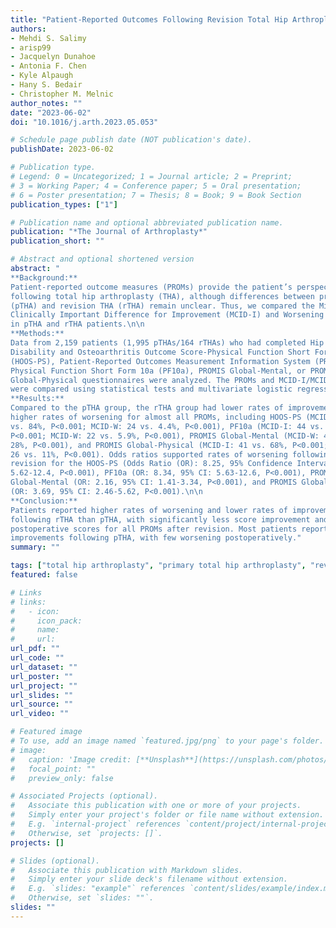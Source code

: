 ```yaml
---
title: "Patient-Reported Outcomes Following Revision Total Hip Arthroplasty Demonstrate Less Improvement and Significantly Higher Rates of Worsening Compared to Primaries"
authors: 
- Mehdi S. Salimy
- arisp99
- Jacquelyn Dunahoe
- Antonia F. Chen
- Kyle Alpaugh
- Hany S. Bedair
- Christopher M. Melnic
author_notes: ""
date: "2023-06-02"
doi: "10.1016/j.arth.2023.05.053"

# Schedule page publish date (NOT publication's date).
publishDate: 2023-06-02

# Publication type.
# Legend: 0 = Uncategorized; 1 = Journal article; 2 = Preprint;
# 3 = Working Paper; 4 = Conference paper; 5 = Oral presentation; 
# 6 = Poster presentation; 7 = Thesis; 8 = Book; 9 = Book Section
publication_types: ["1"]

# Publication name and optional abbreviated publication name.
publication: "*The Journal of Arthroplasty*"
publication_short: ""

# Abstract and optional shortened version
abstract: "
**Background:**
Patient-reported outcome measures (PROMs) provide the patient’s perspective
following total hip arthroplasty (THA), although differences between primary THA
(pTHA) and revision THA (rTHA) remain unclear. Thus, we compared the Minimal
Clinically Important Difference for Improvement (MCID-I) and Worsening (MCID-W)
in pTHA and rTHA patients.\n\n
**Methods:**
Data from 2,159 patients (1,995 pTHAs/164 rTHAs) who had completed Hip
Disability and Osteoarthritis Outcome Score-Physical Function Short Form
(HOOS-PS), Patient-Reported Outcomes Measurement Information System (PROMIS)
Physical Function Short Form 10a (PF10a), PROMIS Global-Mental, or PROMIS
Global-Physical questionnaires were analyzed. The PROMs and MCID-I/MCID-W rates
were compared using statistical tests and multivariate logistic regressions.\n\n
**Results:**
Compared to the pTHA group, the rTHA group had lower rates of improvement and
higher rates of worsening for almost all PROMs, including HOOS-PS (MCID-I: 54
vs. 84%, P<0.001; MCID-W: 24 vs. 4.4%, P<0.001), PF10a (MCID-I: 44 vs. 73%,
P<0.001; MCID-W: 22 vs. 5.9%, P<0.001), PROMIS Global-Mental (MCID-W: 42 vs.
28%, P<0.001), and PROMIS Global-Physical (MCID-I: 41 vs. 68%, P<0.001; MCID-W:
26 vs. 11%, P<0.001). Odds ratios supported rates of worsening following
revision for the HOOS-PS (Odds Ratio (OR): 8.25, 95% Confidence Interval (CI):
5.62-12.4, P<0.001), PF10a (OR: 8.34, 95% CI: 5.63-12.6, P<0.001), PROMIS
Global-Mental (OR: 2.16, 95% CI: 1.41-3.34, P<0.001), and PROMIS Global-Physical
(OR: 3.69, 95% CI: 2.46-5.62, P<0.001).\n\n
**Conclusion:**
Patients reported higher rates of worsening and lower rates of improvement
following rTHA than pTHA, with significantly less score improvement and lower
postoperative scores for all PROMs after revision. Most patients reported
improvements following pTHA, with few worsening postoperatively."
summary: ""

tags: ["total hip arthroplasty", "primary total hip arthroplasty", "revision total hip arthroplasty", "MCID", "PROMs"]
featured: false

# Links
# links:
#   - icon:
#     icon_pack: 
#     name:
#     url: 
url_pdf: ""
url_code: ""
url_dataset: ""
url_poster: ""
url_project: ""
url_slides: ""
url_source: ""
url_video: ""

# Featured image
# To use, add an image named `featured.jpg/png` to your page's folder. 
# image:
#   caption: 'Image credit: [**Unsplash**](https://unsplash.com/photos/jdD8gXaTZsc)'
#   focal_point: ""
#   preview_only: false

# Associated Projects (optional).
#   Associate this publication with one or more of your projects.
#   Simply enter your project's folder or file name without extension.
#   E.g. `internal-project` references `content/project/internal-project/index.md`.
#   Otherwise, set `projects: []`.
projects: []

# Slides (optional).
#   Associate this publication with Markdown slides.
#   Simply enter your slide deck's filename without extension.
#   E.g. `slides: "example"` references `content/slides/example/index.md`.
#   Otherwise, set `slides: ""`.
slides: ""
---
```

